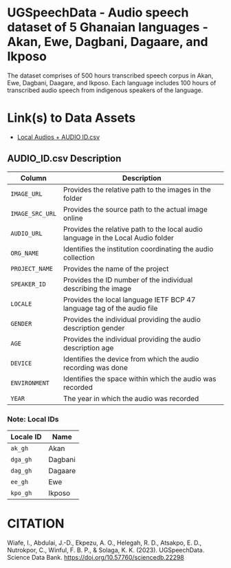 # UGSpeechData - Audio speech dataset of 5 Ghanaian languages - Akan, Ewe, Dagbani, Dagaare, and Ikposo
The dataset comprises of 500 hours transcribed speech corpus in Akan, Ewe, Dagbani, Daagare, and Ikposo. Each language includes 100 hours of transcribed audio speech from indigenous speakers of the language. 


# Link(s) to Data Assets 
<!--- + [Transcribed Audio Samples](https://ugedugh-my.sharepoint.com/:f:/g/personal/speechdata_ug_edu_gh/Ejb6UHk-E7VOlvccvCWel44BhcSvTnEDh3FBGNtlZBy8kA?e=bLaHaF) --->

<!---* [Images](https://www.dropbox.com/scl/fo/2q6lvqtn4qm0w6t0iyxm0/h?rlkey=uz9l13khtdhdouvcca7nba5qi&dl=0](https://www.dropbox.com/scl/fo/2q6lvqtn4qm0w6t0iyxm0/h?rlkey=uz9l13khtdhdouvcca7nba5qi&dl=0)) --->

*   [Local Audios + AUDIO ID.csv](https://doi.org/10.57760/sciencedb.22298)

  <!---  [Transcriptions](https://www.dropbox.com/scl/fo/qouaom0adtkaux7u7c5gr/h?rlkey=8vy27eb2u9dhrsrh7bzbtq6zc&dl=0) --->


<h2>AUDIO_ID.csv Description</h2>

<table>
  <thead>
    <tr>
      <th>Column</th>
      <th>Description</th>
    </tr>
  </thead>
  <tbody>
    <tr>
      <td><code>IMAGE_URL</code></td>
      <td>Provides the relative path to the images in the folder</td>
    </tr>
    <tr>
      <td><code>IMAGE_SRC_URL</code></td>
      <td>Provides the source path to the actual image online</td>
    </tr>
    <tr>
      <td><code>AUDIO_URL</code></td>
      <td>Provides the relative path to the local audio language in the Local Audio folder</td>
    </tr>
    <tr>
      <td><code>ORG_NAME</code></td>
      <td>Identifies the institution coordinating the audio collection</td>
    </tr>
    <tr>
      <td><code>PROJECT_NAME</code></td>
      <td>Provides the name of the project</td>
    </tr>
    <tr>
      <td><code>SPEAKER_ID</code></td>
      <td>Provides the ID number of the individual describing the image</td>
    </tr>
    <tr>
      <td><code>LOCALE</code></td>
      <td>Provides the local language IETF BCP 47 language tag of the audio file</td>
    </tr>
    <tr>
      <td><code>GENDER</code></td>
      <td>Provides the individual providing the audio description gender</td>
    </tr>
    <tr>
      <td><code>AGE</code></td>
      <td>Provides the individual providing the audio description age</td>
    </tr>
    <tr>
      <td><code>DEVICE</code></td>
      <td>Identifies the device from which the audio recording was done</td>
    </tr>
    <tr>
      <td><code>ENVIRONMENT</code></td>
      <td>Identifies the space within which the audio was recorded</td>
    </tr>
    <tr>
      <td><code>YEAR</code></td>
      <td>The year in which the audio was recorded</td>
    </tr>
  </tbody>
</table>

<h3>Note: Local IDs</h3>

<table>
  <thead>
    <tr>
      <th>Locale ID</th>
      <th>Name</th>
    </tr>
  </thead>
  <tbody>
    <tr>
      <td><code>ak_gh</code></td>
      <td>Akan</td>
    </tr>
    <tr>
      <td><code>dga_gh</code></td>
      <td>Dagbani</td>
    </tr>
    <tr>
      <td><code>dag_gh</code></td>
      <td>Dagaare</td>
    </tr>
    <tr>
      <td><code>ee_gh</code></td>
      <td>Ewe</td>
    </tr>
    <tr>
      <td><code>kpo_gh</code></td>
      <td>Ikposo</td>
    </tr>
  </tbody>
</table>



# CITATION
Wiafe, I., Abdulai, J.-D., Ekpezu, A. O., Helegah, R. D., Atsakpo, E. D., Nutrokpor, C., Winful, F. B. P., & Solaga, K. K. (2023). UGSpeechData. Science Data Bank. https://doi.org/10.57760/sciencedb.22298

